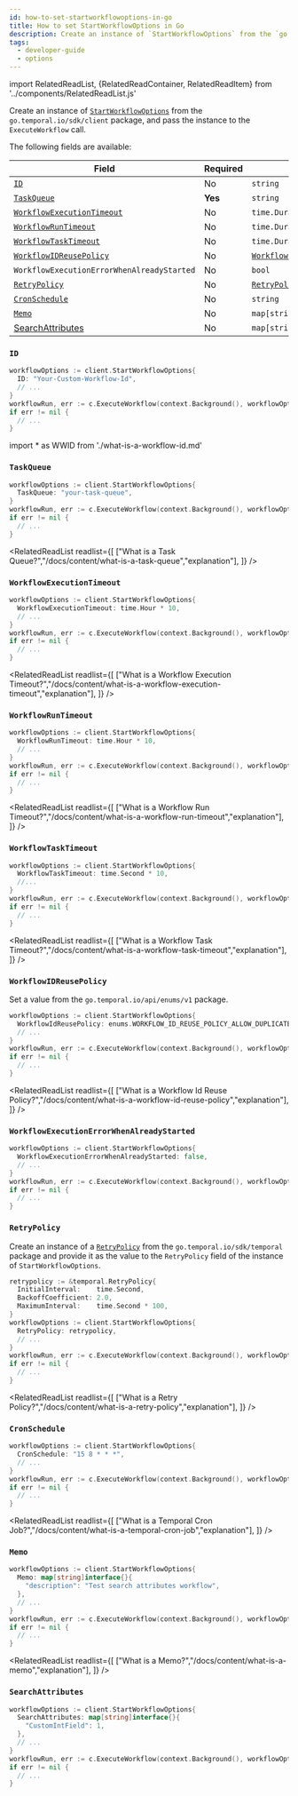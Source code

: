 ```yaml
---
id: how-to-set-startworkflowoptions-in-go
title: How to set StartWorkflowOptions in Go
description: Create an instance of `StartWorkflowOptions` from the `go.temporal.io/sdk/client` package, and pass the instance to the `ExecuteWorkflow` call.
tags:
  - developer-guide
  - options
---
```


import RelatedReadList, {RelatedReadContainer, RelatedReadItem} from '../components/RelatedReadList.js'

Create an instance of [`StartWorkflowOptions`](https://pkg.go.dev/go.temporal.io/sdk@v1.10.0/client#StartWorkflowOptions) from the `go.temporal.io/sdk/client` package, and pass the instance to the `ExecuteWorkflow` call.

The following fields are available:

| Field                                                                            | Required | Type                                                                                            | Example                                         |
| -------------------------------------------------------------------------------- | -------- | ----------------------------------------------------------------------------------------------- | ----------------------------------------------- |
| [`ID`](/docs/content/what-is-a-workflow-id)                                      | No       | `string`                                                                                        | [👀](#id)                                       |
| [`TaskQueue`](/docs/content/what-is-a-task-queue)                                | **Yes**  | `string`                                                                                        | [👀](#taskqueue)                                |
| [`WorkflowExecutionTimeout`](/docs/content/what-is-a-workflow-execution-timeout) | No       | `time.Duration`                                                                                 | [👀](#workflowexecutiontimeout)                 |
| [`WorkflowRunTimeout`](/docs/content/what-is-a-workflow-run-timeout)             | No       | `time.Duration`                                                                                 | [👀](#workflowruntimeout)                       |
| [`WorkflowTaskTimeout`](/docs/content/what-is-a-workflow-task-timeout)           | No       | `time.Duration`                                                                                 | [👀](#workflowtasktimeout)                      |
| [`WorkflowIDReusePolicy`](/docs/content/what-is-a-workflow-id-reuse-policy)      | No       | [`WorkflowIdReusePolicy`](https://pkg.go.dev/go.temporal.io/api/enums/v1#WorkflowIdReusePolicy) | [👀](#workflowidreusepolicy)                    |
| `WorkflowExecutionErrorWhenAlreadyStarted`                                       | No       | `bool`                                                                                          | [👀](#workflowexecutionerrorwhenalreadystarted) |
| [`RetryPolicy`](/docs/content/what-is-a-retry-policy)                            | No       | [`RetryPolicy`](https://pkg.go.dev/go.temporal.io/sdk@v1.10.0/temporal#RetryPolicy)             | [👀](#retrypolicy)                              |
| [`CronSchedule`](/docs/content/what-is-a-temporal-cron-job)                      | No       | `string`                                                                                        | [👀](#cronschedule)                             |
| [`Memo`](/docs/content/what-is-a-memo)                                           | No       | `map[string]interface{}`                                                                        | [👀](#memo)                                     |
| [SearchAttributes](/docs/content/what-is-a-search-attribute)                                 | No       | `map[string]interface{}`                                                                        | [👀](#searchattributes)                         |

### `ID`

```go
workflowOptions := client.StartWorkflowOptions{
  ID: "Your-Custom-Workflow-Id",
  // ...
}
workflowRun, err := c.ExecuteWorkflow(context.Background(), workflowOptions, YourWorkflowDefinition)
if err != nil {
  // ...
}
```

<!-- prettier-ignore -->
import * as WWID from './what-is-a-workflow-id.md'

<RelatedReadContainer>
  <RelatedReadItem page={WWID} />
</RelatedReadContainer>

### `TaskQueue`

```go
workflowOptions := client.StartWorkflowOptions{
  TaskQueue: "your-task-queue",
}
workflowRun, err := c.ExecuteWorkflow(context.Background(), workflowOptions, YourWorkflowDefinition)
if err != nil {
  // ...
}
```

<RelatedReadList
readlist={[
["What is a Task Queue?","/docs/content/what-is-a-task-queue","explanation"],
]}
/>

### `WorkflowExecutionTimeout`

```go
workflowOptions := client.StartWorkflowOptions{
  WorkflowExecutionTimeout: time.Hour * 10,
  // ...
}
workflowRun, err := c.ExecuteWorkflow(context.Background(), workflowOptions, YourWorkflowDefinition)
if err != nil {
  // ...
}
```

<RelatedReadList
readlist={[
["What is a Workflow Execution Timeout?","/docs/content/what-is-a-workflow-execution-timeout","explanation"],
]}
/>

### `WorkflowRunTimeout`

```go
workflowOptions := client.StartWorkflowOptions{
  WorkflowRunTimeout: time.Hour * 10,
  // ...
}
workflowRun, err := c.ExecuteWorkflow(context.Background(), workflowOptions, YourWorkflowDefinition)
if err != nil {
  // ...
}
```

<RelatedReadList
readlist={[
["What is a Workflow Run Timeout?","/docs/content/what-is-a-workflow-run-timeout","explanation"],
]}
/>

### `WorkflowTaskTimeout`

```go
workflowOptions := client.StartWorkflowOptions{
  WorkflowTaskTimeout: time.Second * 10,
  //...
}
workflowRun, err := c.ExecuteWorkflow(context.Background(), workflowOptions, YourWorkflowDefinition)
if err != nil {
  // ...
}
```

<RelatedReadList
readlist={[
["What is a Workflow Task Timeout?","/docs/content/what-is-a-workflow-task-timeout","explanation"],
]}
/>

### `WorkflowIDReusePolicy`

Set a value from the `go.temporal.io/api/enums/v1` package.

```go
workflowOptions := client.StartWorkflowOptions{
  WorkflowIdReusePolicy: enums.WORKFLOW_ID_REUSE_POLICY_ALLOW_DUPLICATE,
  // ...
}
workflowRun, err := c.ExecuteWorkflow(context.Background(), workflowOptions, YourWorkflowDefinition)
if err != nil {
  // ...
}
```

<RelatedReadList
readlist={[
["What is a Workflow Id Reuse Policy?","/docs/content/what-is-a-workflow-id-reuse-policy","explanation"],
]}
/>

### `WorkflowExecutionErrorWhenAlreadyStarted`

```go
workflowOptions := client.StartWorkflowOptions{
  WorkflowExecutionErrorWhenAlreadyStarted: false,
  // ...
}
workflowRun, err := c.ExecuteWorkflow(context.Background(), workflowOptions, YourWorkflowDefinition)
if err != nil {
  // ...
}
```

### `RetryPolicy`

Create an instance of a [`RetryPolicy`](https://pkg.go.dev/go.temporal.io/sdk@v1.10.0/temporal#RetryPolicy) from the `go.temporal.io/sdk/temporal` package and provide it as the value to the `RetryPolicy` field of the instance of `StartWorkflowOptions`.

```go
retrypolicy := &temporal.RetryPolicy{
  InitialInterval:    time.Second,
  BackoffCoefficient: 2.0,
  MaximumInterval:    time.Second * 100,
}
workflowOptions := client.StartWorkflowOptions{
  RetryPolicy: retrypolicy,
  // ...
}
workflowRun, err := c.ExecuteWorkflow(context.Background(), workflowOptions, YourWorkflowDefinition)
if err != nil {
  // ...
}
```

<RelatedReadList
readlist={[
["What is a Retry Policy?","/docs/content/what-is-a-retry-policy","explanation"],
]}
/>

### `CronSchedule`

```go
workflowOptions := client.StartWorkflowOptions{
  CronSchedule: "15 8 * * *",
  // ...
}
workflowRun, err := c.ExecuteWorkflow(context.Background(), workflowOptions, YourWorkflowDefinition)
if err != nil {
  // ...
}
```

<RelatedReadList
readlist={[
["What is a Temporal Cron Job?","/docs/content/what-is-a-temporal-cron-job","explanation"],
]}
/>

### `Memo`

```go
workflowOptions := client.StartWorkflowOptions{
  Memo: map[string]interface{}{
    "description": "Test search attributes workflow",
  },
  // ...
}
workflowRun, err := c.ExecuteWorkflow(context.Background(), workflowOptions, YourWorkflowDefinition)
if err != nil {
  // ...
}
```

<RelatedReadList
readlist={[
["What is a Memo?","/docs/content/what-is-a-memo","explanation"],
]}
/>

### `SearchAttributes`

```go
workflowOptions := client.StartWorkflowOptions{
  SearchAttributes: map[string]interface{}{
    "CustomIntField": 1,
  },
  // ...
}
workflowRun, err := c.ExecuteWorkflow(context.Background(), workflowOptions, YourWorkflowDefinition)
if err != nil {
  // ...
}
```

<!--TODO
<RelatedReadList
readlist={[
["What is a Search Attribute?","/docs/content/what-is-a-search-attribute","explanation"],
]}
/>
-->
